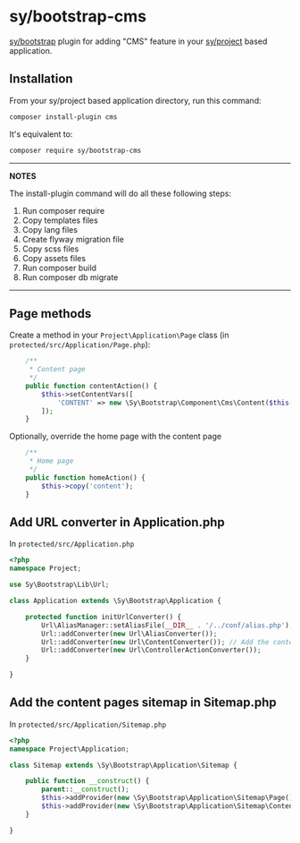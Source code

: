 # sy/bootstrap-cms

[sy/bootstrap](https://github.com/syframework/bootstrap) plugin for adding "CMS" feature in your [sy/project](https://github.com/syframework/project) based application.

## Installation

From your sy/project based application directory, run this command:

```bash
composer install-plugin cms
```

It's equivalent to:

```bash
composer require sy/bootstrap-cms
```

---
**NOTES**

The install-plugin command will do all these following steps:

1. Run composer require
2. Copy templates files
3. Copy lang files
4. Create flyway migration file
5. Copy scss files
6. Copy assets files
7. Run composer build
8. Run composer db migrate
---

## Page methods

Create a method in your ```Project\Application\Page``` class (in ```protected/src/Application/Page.php```):
```php
	/**
	 * Content page
	 */
	public function contentAction() {
		$this->setContentVars([
			'CONTENT' => new \Sy\Bootstrap\Component\Cms\Content($this->get('id', 1)),
		]);
	}
```

Optionally, override the home page with the content page
```php
	/**
	 * Home page
	 */
	public function homeAction() {
		$this->copy('content');
	}
```

## Add URL converter in Application.php

In ```protected/src/Application.php```

```php
<?php
namespace Project;

use Sy\Bootstrap\Lib\Url;

class Application extends \Sy\Bootstrap\Application {

	protected function initUrlConverter() {
		Url\AliasManager::setAliasFile(__DIR__ . '/../conf/alias.php');
		Url::addConverter(new Url\AliasConverter());
		Url::addConverter(new Url\ContentConverter()); // Add the content URL converter
		Url::addConverter(new Url\ControllerActionConverter());
	}

}
```

## Add the content pages sitemap in Sitemap.php

In ```protected/src/Application/Sitemap.php```

```php
<?php
namespace Project\Application;

class Sitemap extends \Sy\Bootstrap\Application\Sitemap {

	public function __construct() {
		parent::__construct();
		$this->addProvider(new \Sy\Bootstrap\Application\Sitemap\Page());
		$this->addProvider(new \Sy\Bootstrap\Application\Sitemap\Content()); // Add the content sitemap
	}

}
```